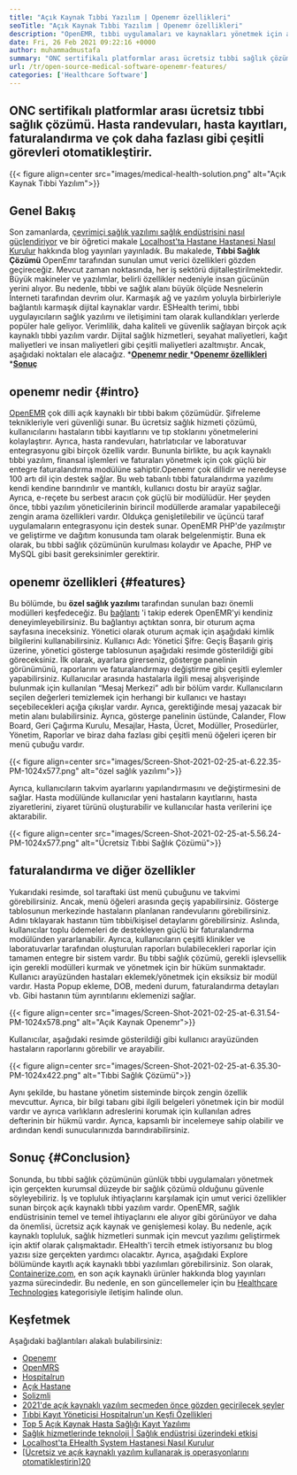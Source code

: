 ```yaml
---
title: "Açık Kaynak Tıbbi Yazılım | Openemr özellikleri" 
seoTitle: "Açık Kaynak Tıbbi Yazılım | Openemr özellikleri" 
description: "OpenEMR, tıbbi uygulamaları ve kaynakları yönetmek için açık kaynaklı bir tıbbi yazılımdır. Önemli özellikleri hakkında bilgi edinmek için bu blog gönderisini inceleyin." 
date: Fri, 26 Feb 2021 09:22:16 +0000
author: muhammadmustafa
summary: "ONC sertifikalı platformlar arası ücretsiz tıbbi sağlık çözümü. Hasta randevuları, hasta kayıtları, faturalandırma ve çok daha fazlası gibi çeşitli görevleri otomatikleştirir." 
url: /tr/open-source-medical-software-openemr-features/
categories: ['Healthcare Software']
---
```


## ONC sertifikalı platformlar arası ücretsiz tıbbi sağlık çözümü. Hasta randevuları, hasta kayıtları, faturalandırma ve çok daha fazlası gibi çeşitli görevleri otomatikleştirir.

{{< figure align=center src="images/medical-health-solution.png" alt="Açık Kaynak Tıbbi Yazılım">}}


## Genel Bakış
Son zamanlarda, [çevrimiçi sağlık yazılımı sağlık endüstrisini nasıl güçlendiriyor][1] ve bir öğretici makale [Localhost'ta Hastane Hastanesi Nasıl Kurulur][2] hakkında blog yayınları yayınladık. Bu makalede, **Tıbbi Sağlık Çözümü**  OpenEmr tarafından sunulan umut verici özellikleri gözden geçireceğiz. Mevcut zaman noktasında, her iş sektörü dijitalleştirilmektedir. Büyük makineler ve yazılımlar, belirli özellikler nedeniyle insan gücünün yerini alıyor. Bu nedenle, tıbbi ve sağlık alanı büyük ölçüde Nesnelerin İnterneti tarafından devrim olur. Karmaşık ağ ve yazılım yoluyla birbirleriyle bağlantılı karmaşık dijital kaynaklar vardır. ESHealth terimi, tıbbi uygulayıcıların sağlık yazılımı ve iletişimini tam olarak kullandıkları yerlerde popüler hale geliyor.
Verimlilik, daha kaliteli ve güvenlik sağlayan birçok açık kaynaklı tıbbi yazılım vardır. Dijital sağlık hizmetleri, seyahat maliyetleri, kağıt maliyetleri ve insan maliyetleri gibi çeşitli maliyetleri azaltmıştır. Ancak, aşağıdaki noktaları ele alacağız.
  *[**Openemr nedir** ][3]
  *[**Openemr özellikleri** ][4]
  *[**Sonuç** ][5]

## openemr nedir   {#intro}
[OpenEMR][6] çok dilli açık kaynaklı bir tıbbi bakım çözümüdür. Şifreleme teknikleriyle veri güvenliği sunar. Bu ücretsiz sağlık hizmeti çözümü, kullanıcılarını hastaların tıbbi kayıtlarını ve tıp stoklarını yönetmelerini kolaylaştırır. Ayrıca, hasta randevuları, hatırlatıcılar ve laboratuvar entegrasyonu gibi birçok özellik vardır. Bununla birlikte, bu açık kaynaklı tıbbi yazılım, finansal işlemleri ve faturaları yönetmek için çok güçlü bir entegre faturalandırma modülüne sahiptir.Openemr çok dillidir ve neredeyse 100 artı dil için destek sağlar.
Bu web tabanlı tıbbi faturalandırma yazılımı kendi kendine barındırılır ve mantıklı, kullanıcı dostu bir arayüz sağlar. Ayrıca, e-reçete bu serbest aracın çok güçlü bir modülüdür. Her şeyden önce, tıbbi yazılım yöneticilerinin birincil modüllerde aramalar yapabileceği zengin arama özellikleri vardır. Oldukça genişletilebilir ve üçüncü taraf uygulamaların entegrasyonu için destek sunar. OpenEMR PHP'de yazılmıştır ve geliştirme ve dağıtım konusunda tam olarak belgelenmiştir. Buna ek olarak, bu tıbbi sağlık çözümünün kurulması kolaydır ve Apache, PHP ve MySQL gibi basit gereksinimler gerektirir.

## openemr özellikleri   {#features}
Bu bölümde, bu **özel sağlık yazılımı**  tarafından sunulan bazı önemli modülleri keşfedeceğiz.
Bu [bağlantı][7] 'i takip ederek OpenEMR'yi kendiniz deneyimleyebilirsiniz. Bu bağlantıyı açtıktan sonra, bir oturum açma sayfasına ineceksiniz. Yönetici olarak oturum açmak için aşağıdaki kimlik bilgilerini kullanabilirsiniz.
Kullanıcı Adı: Yönetici
Şifre: Geçiş
Başarılı giriş üzerine, yönetici gösterge tablosunun aşağıdaki resimde gösterildiği gibi göreceksiniz.
İlk olarak, ayarlara girerseniz, gösterge panelinin görünümünü, raporlarını ve faturalandırmayı değiştirme gibi çeşitli eylemler yapabilirsiniz. Kullanıcılar arasında hastalarla ilgili mesaj alışverişinde bulunmak için kullanılan “Mesaj Merkezi” adlı bir bölüm vardır. Kullanıcıların seçilen değerleri temizlemek için herhangi bir kullanıcı ve hastayı seçebilecekleri açığa çıkışlar vardır. Ayrıca, gerektiğinde mesaj yazacak bir metin alanı bulabilirsiniz. Ayrıca, gösterge panelinin üstünde, Calander, Flow Board, Geri Çağırma Kurulu, Mesajlar, Hasta, Ücret, Modüller, Prosedürler, Yönetim, Raporlar ve biraz daha fazlası gibi çeşitli menü öğeleri içeren bir menü çubuğu vardır.

{{< figure align=center src="images/Screen-Shot-2021-02-25-at-6.22.35-PM-1024x577.png" alt="özel sağlık yazılımı">}}

Ayrıca, kullanıcıların takvim ayarlarını yapılandırmasını ve değiştirmesini de sağlar. Hasta modülünde kullanıcılar yeni hastaların kayıtlarını, hasta ziyaretlerini, ziyaret türünü oluşturabilir ve kullanıcılar hasta verilerini içe aktarabilir.

{{< figure align=center src="images/Screen-Shot-2021-02-25-at-5.56.24-PM-1024x577.png" alt="Ücretsiz Tıbbi Sağlık Çözümü">}}


## faturalandırma ve diğer özellikler
Yukarıdaki resimde, sol taraftaki üst menü çubuğunu ve takvimi görebilirsiniz. Ancak, menü öğeleri arasında geçiş yapabilirsiniz. Gösterge tablosunun merkezinde hastaların planlanan randevularını görebilirsiniz. Adını tıklayarak hastanın tüm tıbbi/kişisel detaylarını görebilirsiniz. Aslında, kullanıcılar toplu ödemeleri de destekleyen güçlü bir faturalandırma modülünden yararlanabilir. Ayrıca, kullanıcıların çeşitli klinikler ve laboratuvarlar tarafından oluşturulan raporları bulabilecekleri raporlar için tamamen entegre bir sistem vardır. Bu tıbbi sağlık çözümü, gerekli işlevsellik için gerekli modülleri kurmak ve yönetmek için bir hüküm sunmaktadır.
Kullanıcı arayüzünden hastaları eklemek/yönetmek için eksiksiz bir modül vardır. Hasta Popup ekleme, DOB, medeni durum, faturalandırma detayları vb. Gibi hastanın tüm ayrıntılarını eklemenizi sağlar.

{{< figure align=center src="images/Screen-Shot-2021-02-25-at-6.31.54-PM-1024x578.png" alt="Açık Kaynak Openemr">}}

Kullanıcılar, aşağıdaki resimde gösterildiği gibi kullanıcı arayüzünden hastaların raporlarını görebilir ve arayabilir.

{{< figure align=center src="images/Screen-Shot-2021-02-25-at-6.35.30-PM-1024x422.png" alt="Tıbbi Sağlık Çözümü">}}

Aynı şekilde, bu hastane yönetim sisteminde birçok zengin özellik mevcuttur. Ayrıca, bir bilgi tabanı gibi ilgili belgeleri yönetmek için bir modül vardır ve ayrıca varlıkların adreslerini korumak için kullanılan adres defterinin bir hükmü vardır. Ayrıca, kapsamlı bir incelemeye sahip olabilir ve ardından kendi sunucularınızda barındırabilirsiniz.

## Sonuç   {#Conclusion}
Sonunda, bu tıbbi sağlık çözümünün günlük tıbbi uygulamaları yönetmek için gerçekten kurumsal düzeyde bir sağlık çözümü olduğunu güvenle söyleyebiliriz. İş ve topluluk ihtiyaçlarını karşılamak için umut verici özellikler sunan birçok açık kaynaklı tıbbi yazılım vardır. OpenEMR, sağlık endüstrisinin temel ve temel ihtiyaçlarını ele alıyor gibi görünüyor ve daha da önemlisi, ücretsiz açık kaynak ve genişlemesi kolay. Bu nedenle, açık kaynaklı topluluk, sağlık hizmetleri sunmak için mevcut yazılımı geliştirmek için aktif olarak çalışmaktadır. EHealth'i tercih etmek istiyorsanız bu blog yazısı size gerçekten yardımcı olacaktır. Ayrıca, aşağıdaki Explore bölümünde kayıtlı açık kaynaklı tıbbi yazılımları görebilirsiniz. Son olarak, [Containerize.com][8], en son açık kaynaklı ürünler hakkında blog yayınları yazma sürecindedir. Bu nedenle, en son güncellemeler için bu [Healthcare Technologies][9] kategorisiyle iletişim halinde olun.

## Keşfetmek
Aşağıdaki bağlantıları alakalı bulabilirsiniz:
  * [Openemr][10]
  * [OpenMRS][11]
  * [Hospitalrun][12]
  * [Açık Hastane][13]
  * [Solizmli][14]
  * [2021'de açık kaynaklı yazılım seçmeden önce gözden geçirilecek şeyler][15]
  * [Tıbbi Kayıt Yöneticisi Hospitalrun'un Keşfi Özellikleri][16]
  * [Top 5 Açık Kaynak Hasta Sağlığı Kayıt Yazılımı][17]
  * [Sağlık hizmetlerinde teknoloji | Sağlık endüstrisi üzerindeki etkisi][18]
  * [Localhost'ta EHealth System Hastanesi Nasıl Kurulur][2]
  * [[Ücretsiz ve açık kaynaklı yazılım kullanarak iş operasyonlarını otomatikleştirin][19]][20]

  
[1]: https://blog.containerize.com/2021/02/12/how-online-healthcare-software-empowers-healthcare-industry/
[2]: https://blog.containerize.com/healthcare-software/how-to-install-hospitalrun-hospital-management-system/
[3]: #intro
[4]: #features
[5]: #Conclusion
[6]: https://products.containerize.com/healthcare-technologies/openemr
[7]: https://demo.openemr.io/openemr
[8]: https://www.containerize.com/
[9]: https://products.containerize.com/health-care-technologies
[10]: https://products.containerize.com/health-care-technologies/openemr
[11]: https://products.containerize.com/health-care-technologies/openmrs
[12]: https://products.containerize.com/healthcare-technologies/hospitalrun
[13]: https://products.containerize.com/healthcare-technologies/open-hospital
[14]: https://products.containerize.com/healthcare-technologies/solismed
[15]: https://blog.containerize.com/cmdb-software/things-to-review-before-opting-open-source-software-in-2021/
[16]: https://blog.containerize.com/healthcare-software/features-exploration-of-medical-record-manager-hospitalrun/
[17]: https://blog.containerize.com/2021/03/05/top-5-open-source-patient-record-management-software/
[18]: https://blog.containerize.com/2021/02/12/technology-in-healthcare-impact-on-healthcare-industry/
[19]: https://blog.containerize.com/blogging/automate-business-operations-using-open-source-software/
[20]: https://blog.containerize.com/healthcare-software/how-to-install-hospitalrun-hospital-management-system/
